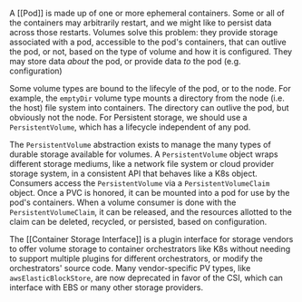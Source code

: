 A [[Pod]] is made up of one or more ephemeral containers.  Some or all of the containers may arbitrarily restart, and we might like to persist data across those restarts.  Volumes solve this problem: they provide storage associated with a pod, accessible to the pod's containers, that can outlive the pod, or not, based on the type of volume and how it is configured.  They may store data *about* the pod, or provide data *to* the pod (e.g. configuration)

Some volume types are bound to the lifecyle of the pod, or to the node.  For example, the `emptyDir` volume type mounts a directory from the node (i.e. the host) file system into containers.  The directory can outlive the pod, but obviously not the node.  For Persistent storage, we should use a `PersistentVolume`, which has a lifecycle independent of any pod.

The `PersistentVolume` abstraction exists to manage the many types of durable storage available for volumes.  A `PersistentVolume` object wraps different storage mediums, like a network file system or cloud provider storage system, in a consistent API that behaves like a K8s object.  Consumers access the `PersistentVolume` via a `PersistentVolumeClaim` object.  Once a PVC is honored, it can be mounted into a pod for use by the pod's containers.  When a volume consumer is done with the `PersistentVolumeClaim`, it can be released, and the resources allotted to the claim can be deleted, recycled, or persisted, based on configuration. 

The [[Container Storage Interface]] is a plugin interface for storage vendors to offer volume storage to container orchestrators like K8s without needing to support multiple plugins for different orchestrators, or modify the orchestrators' source code.  Many vendor-specific PV types, like `awsElasticBlockStore`, are now deprecated in favor of the CSI, which can interface with EBS or many other storage providers.